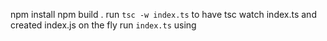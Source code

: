 npm install
npm build .
run `tsc -w index.ts` to have tsc watch index.ts and created index.js on the fly
run `index.ts` using 
